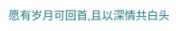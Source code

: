 <p style="text-indent:2em; color: #25798a; font-family:  STXingkai; font-size: 20px">
    愿有岁月可回首,且以深情共白头
</p>